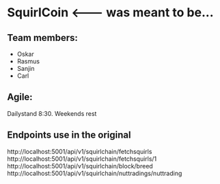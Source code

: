 # SquirlCoin <--- was meant to be...

## Team members:

- Oskar
- Rasmus
- Sanjin
- Carl

## Agile:

Dailystand 8:30.
Weekends rest

## Endpoints use in the original

http://localhost:5001/api/v1/squirlchain/fetchsquirls
http://localhost:5001/api/v1/squirlchain/fetchsquirls/1
http://localhost:5001/api/v1/squirlchain/block/breed
http://localhost:5001/api/v1/squirlchain/nuttradings/nuttrading
